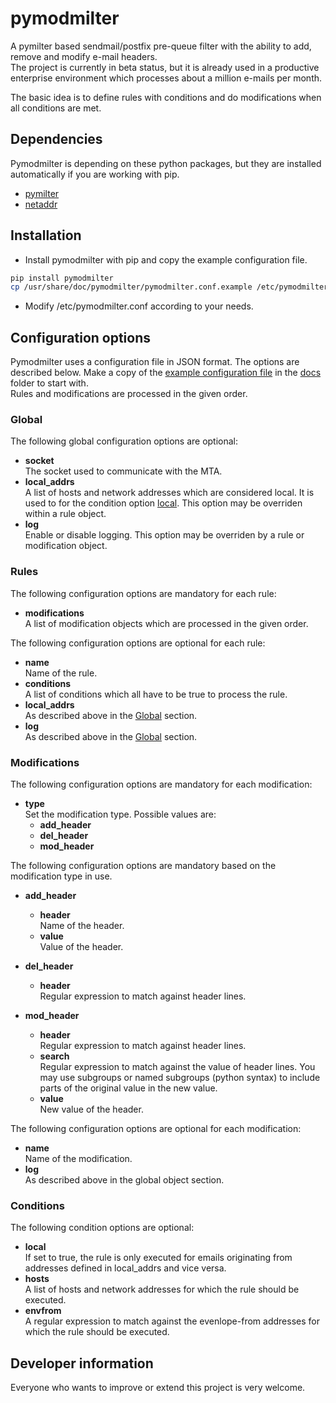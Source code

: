 # pymodmilter
A pymilter based sendmail/postfix pre-queue filter with the ability to add, remove and modify e-mail headers.  
The project is currently in beta status, but it is already used in a productive enterprise environment which processes about a million e-mails per month.  

The basic idea is to define rules with conditions and do modifications when all conditions are met.

## Dependencies
Pymodmilter is depending on these python packages, but they are installed automatically if you are working with pip.
* [pymilter](https://pythonhosted.org/pymilter/)
* [netaddr](https://github.com/drkjam/netaddr/)

## Installation
* Install pymodmilter with pip and copy the example configuration file.
```sh
pip install pymodmilter
cp /usr/share/doc/pymodmilter/pymodmilter.conf.example /etc/pymodmilter.conf
```
* Modify /etc/pymodmilter.conf according to your needs.

## Configuration options
Pymodmilter uses a configuration file in JSON format. The options are described below. Make a copy of the [example configuration file](https://github.com/spacefreak86/pymodmilter/blob/master/docs/pymodmilter.conf.example) in the  [docs](https://github.com/spacefreak86/pymodmilter/tree/master/docs) folder to start with.  
Rules and modifications are processed in the given order.

### Global
The following global configuration options are optional:
* **socket**  
  The socket used to communicate with the MTA.
* **local_addrs**  
  A list of hosts and network addresses which are considered local. It is used to for the condition option [local](#Conditions). This option may be overriden within a rule object.
* **log**  
  Enable or disable logging. This option may be overriden by a rule or modification object.

### Rules
The following configuration options are mandatory for each rule:
* **modifications**  
  A list of modification objects which are processed in the given order.

The following configuration options are optional for each rule:
* **name**  
  Name of the rule.
* **conditions**  
  A list of conditions which all have to be true to process the rule.
* **local_addrs**  
  As described above in the [Global](#Global) section.
* **log**  
  As described above in the [Global](#Global) section.

### Modifications
The following configuration options are mandatory for each modification:
* **type**  
  Set the modification type. Possible values are:
  * **add_header**
  * **del_header**
  * **mod_header**

The following configuration options are mandatory based on the modification type in use.
* **add_header**  
  * **header**  
    Name of the header.
  * **value**  
    Value of the header.

* **del_header**  
  * **header**  
    Regular expression to match against header lines.

* **mod_header**  
  * **header**  
    Regular expression to match against header lines.
  * **search**  
    Regular expression to match against the value of header lines. You may use subgroups or named subgroups (python syntax) to include parts of the original value in the new value.
  * **value**  
    New value of the header.

The following configuration options are optional for each modification:
* **name**  
  Name of the modification.
* **log**  
  As described above in the global object section.

### Conditions
The following condition options are optional:
* **local**  
  If set to true, the rule is only executed for emails originating from addresses defined in local_addrs and vice versa.
* **hosts**  
  A list of hosts and network addresses for which the rule should be executed.
* **envfrom**  
  A regular expression to match against the evenlope-from addresses for which the rule should be executed.

## Developer information
Everyone who wants to improve or extend this project is very welcome.
